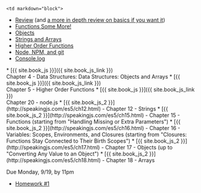 	<td markdown="block">

* [Review](slides/02/review.html) (and [a more in depth review on basics if you want it](slides/02/review-basics.html))
* [Functions Some More!](slides/02/functions-addendum.html)
* [Objects](slides/02/objects.html)
* [Strings and Arrays](slides/02/strings-arrays.html)
* [Higher Order Functions](slides/02/higher-order-functions.html) 
* [Node, NPM, and git](slides/02/node-npm-debug-git.html)
* [Console.log](slides/02/questions-log.html)





</td>
	<td markdown="block">
* [{{ site.book_js }}]({{ site.book_js_link }}) <br> Chapter 4 - Data Structures: Data Structures: Objects and Arrays
* [{{ site.book_js }}]({{ site.book_js_link }}) <br> Chapter 5 - Higher Order Functions
* [{{ site.book_js }}]({{ site.book_js_link }}) <br> Chapter 20 - node.js
* [{{ site.book_js_2 }}](http://speakingjs.com/es5/ch12.html) - Chapter 12 - Strings
* [{{ site.book_js_2 }}](http://speakingjs.com/es5/ch15.html) - Chapter 15 - Functions (starting from "Handling Missing or Extra Parameters")
* [{{ site.book_js_2 }}](http://speakingjs.com/es5/ch16.html) - Chapter 16 -  Variables: Scopes, Environments, and Closures (starting from "Closures: Functions Stay Connected to Their Birth Scopes")
* [{{ site.book_js_2 }}](http://speakingjs.com/es5/ch17.html) - Chapter 17 - Objects (up to "Converting Any Value to an Object")
* [{{ site.book_js_2 }}](http://speakingjs.com/es5/ch18.html) - Chapter 18 - Arrays

</td>
	<td markdown="block">

Due Monday, 9/19, by 11pm

* [Homework #1](homework/01.html)

</td>
